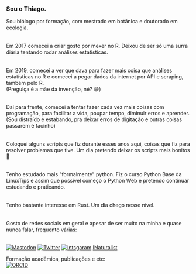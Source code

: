 ### Sou o Thiago.

Sou biólogo por formação, com mestrado em botânica e doutorado em ecologia.
######
Em 2017 comecei a criar gosto por mexer no R. Deixou de ser só uma surra diária tentando rodar análises estatísticas.
######
Em 2019, comecei a ver que dava para fazer mais coisa que análises estatísticas no R e comecei a pegar dados da internet por API e scraping, também pelo R.  
(Preguiça é a mãe da invenção, né? :sweat_smile:)
######
Daí para frente, comecei a tentar fazer cada vez mais coisas com programação, para facilitar a vida, poupar tempo, diminuir erros e aprender.  
(Sou distraído e estabando, pra deixar erros de digitação e outras coisas passarem é facinho)
######
Coloquei alguns scripts que fiz durante esses anos aqui, coisas que fiz para resolver problemas que tive. Um dia pretendo deixar os scripts mais bonitos :grimacing:
######
Tenho estudado mais "formalmente" python. Fiz o curso Python Base da LinuxTips e assim que possível começo o Python Web e pretendo continuar estudando e praticando.
######
Tenho bastante interesse em Rust. Um dia chego nesse nível.
######
Gosto de redes sociais em geral e apesar de ser muito na minha e quase nunca falar, frequento várias:
######
[![Mastodon](https://img.shields.io/badge/Mastodon-6364FF?style=for-the-badge&logo=Mastodon&logoColor=white)](https://mastodon.social/@ThiagoRBM)
[![Twitter](https://img.shields.io/badge/Twitter-1DA1F2?style=for-the-badge&logo=twitter&logoColor=white)](https://twitter.com/@ThiagoRBM)
[![Intsgaram](https://img.shields.io/badge/Instagram-E4405F?style=for-the-badge&logo=instagram&logoColor=white)](https://www.instagram.com/thiago_rbm/)
[INaturalist](https://www.inaturalist.org/people/thiagorbm)  

Formação acadêmica, publicações e etc:  
[![ORCID](https://img.shields.io/badge/orcid-A6CE39?style=for-the-badge&logo=orcid&logoColor=white)](https://orcid.org/0000-0002-2373-9647)




<!--
**ThiagoRBM/ThiagoRBM** is a ✨ _special_ ✨ repository because its `README.md` (this file) appears on your GitHub profile.

Here are some ideas to get you started:

- 🔭 I’m currently working on ...
- 🌱 I’m currently learning ...
- 👯 I’m looking to collaborate on ...
- 🤔 I’m looking for help with ...
- 💬 Ask me about ...
- 📫 How to reach me: ...
- 😄 Pronouns: ...
- ⚡ Fun fact: ...
-->
